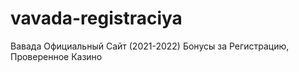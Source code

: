 # vavada-registraciya
Вавада Официальный Сайт (2021-2022) Бонусы за Регистрацию, Проверенное Казино

